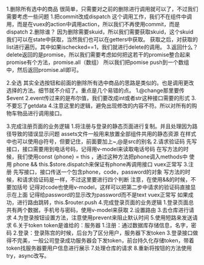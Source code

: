1.删除所有选中的商品
    很简单，只需要对之前的删除进行调用就可以了，不过我们需要考虑一些问题
    1.把commit改成dispatch
        这个调用工作，我们不在组件中调用，而是在vuex的action中调用action，所以我们不再使用commit，而是dispatch
    2.删除谁？
        因为删除需要skuid，所以我们需要获取skuid，这个skuid我们可以在state中获取，当然我们也可以在getters中获取。
        获取之后，对获取的list进行遍历。其中如果ischecked==1，我们就进行delete的调用。
    3.返回什么？
        delete返回的是promise，所以我们需要考虑如何把这若干的promise整合起来
        promise有个方法，promise.all（数组）
        所以我们把pomise push到一个数组中，然后返回promise.all即可。

2.全选
    其实全选按钮和前面的删除所有选中商品的思路是类似的。也是调用更改选择的方法。细节就不介绍了。重点是几个易错的点。
    1.@change那里要传$event
    2.event传过来的是布尔值，我们要改成int或者str这种接口需要的形式
    3.不要忘了getdata
    4.注意这里的逻辑，避免出现修改的内容不符。所以对所有的购物车物品进行调用接口。

3.完成注册页面的业务逻辑
    1.将注册与登录的静态页面进行复制。并且处理因为路径导致的错误显示问题
        assets文件一般用来放置全部组件共用的静态资源
        在样式中也可以使用@符号，但要记住，前面要加上~,@是src的别名
    2.请求验证码
        先写接口，接口需要用到电话号码，记得用v-model来读取电话号码
        在写方法的时候，我们使用const {phone} = this ，通过这种方法把phone调入methods中
        使用 phone && this.$store.dispatch来保证有phone再调用接口
        vuex正常写
    3.注册
        先写接口，接口传送一个包含phone，code，password的对象
        写方法的时候，和请求验证码是一样，不过这里要进行四个判断
        注意，在使用&&的时候，不要加括号
            记得对code也使用v-model，这样可以把第二步中请求的验证码直接显示在上面
        记得给password的显示改为password而不是text
        vuex正常写
        如果成功，进行路由跳转，this.$router.push
4.完成登录页面的业务逻辑
    1.登录页面总共有两个数据，手机号与密码，使用v-model来获取
    2.设置路由
    3.去仓库进行请求
    4.为登录按钮设置方法，注意使用prevent来阻止默认时间
    5.使用短路来发送请求
    6.关于token
        token是谁给的：服务器
        1.注册：通过数据库存储信息，名字，密码
        2.登录：登录陈宫的时候，后台为了区分用户，服务器下发token
        3.登录接口做得不完美，一般公司登录成功服务器会下发token，前台持久化存储token，带着token找服务器要用户信息进行展示
    7.处理仓库的请求
    8.重新将按钮的方法使用try，async改写。